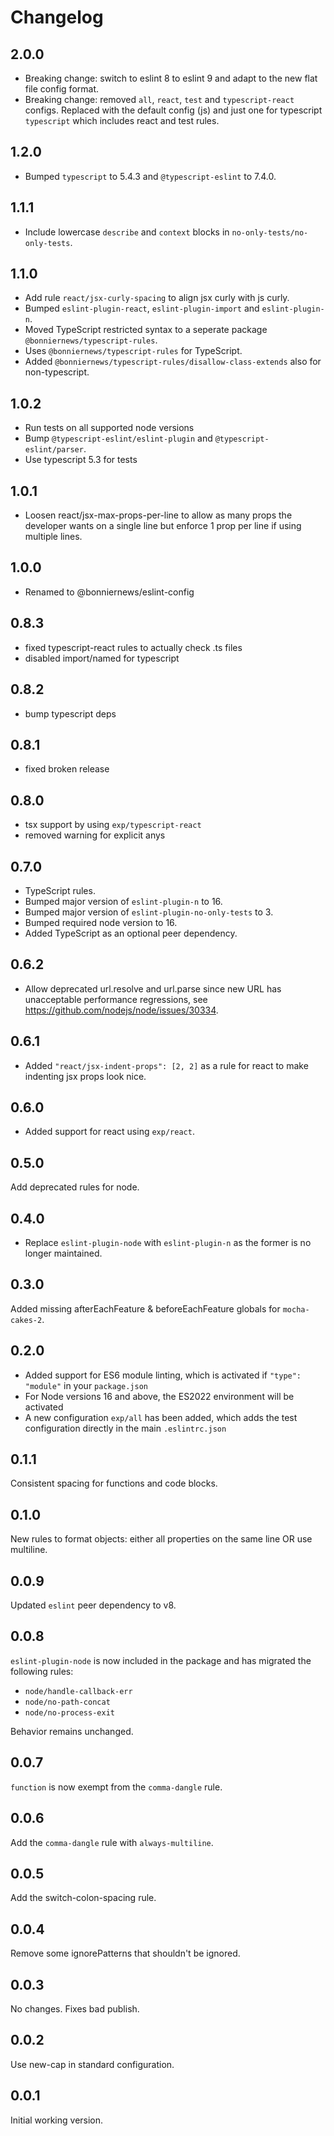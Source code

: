 # Changelog

## 2.0.0

- Breaking change: switch to eslint 8 to eslint 9 and adapt to the new flat file config format.
- Breaking change: removed `all`, `react`, `test` and `typescript-react` configs. Replaced with the default config (js) and
  just one for typescript `typescript` which includes react and test rules.

## 1.2.0

- Bumped `typescript` to 5.4.3 and `@typescript-eslint` to 7.4.0.

## 1.1.1

- Include lowercase `describe` and `context` blocks in `no-only-tests/no-only-tests`.

## 1.1.0

- Add rule `react/jsx-curly-spacing` to align jsx curly with js curly.
- Bumped `eslint-plugin-react`, `eslint-plugin-import` and `eslint-plugin-n`.
- Moved TypeScript restricted syntax to a seperate package `@bonniernews/typescript-rules`.
- Uses `@bonniernews/typescript-rules` for TypeScript.
- Added `@bonniernews/typescript-rules/disallow-class-extends` also for non-typescript.

## 1.0.2

- Run tests on all supported node versions
- Bump `@typescript-eslint/eslint-plugin` and `@typescript-eslint/parser`.
- Use typescript 5.3 for tests

## 1.0.1

- Loosen react/jsx-max-props-per-line to allow as many props the developer wants on
  a single line but enforce 1 prop per line if using multiple lines.

## 1.0.0

- Renamed to @bonniernews/eslint-config

## 0.8.3

- fixed typescript-react rules to actually check .ts files
- disabled import/named for typescript

## 0.8.2

- bump typescript deps

## 0.8.1

- fixed broken release

## 0.8.0

- tsx support by using `exp/typescript-react`
- removed warning for explicit anys

## 0.7.0

- TypeScript rules.
- Bumped major version of `eslint-plugin-n` to 16.
- Bumped major version of `eslint-plugin-no-only-tests` to 3.
- Bumped required node version to 16.
- Added TypeScript as an optional peer dependency.

## 0.6.2

- Allow deprecated url.resolve and url.parse since new URL has unacceptable performance regressions, see <https://github.com/nodejs/node/issues/30334>.

## 0.6.1

- Added `"react/jsx-indent-props": [2, 2]` as a rule for react to make indenting jsx props look nice.

## 0.6.0

- Added support for react using `exp/react`.

## 0.5.0

Add deprecated rules for node.

## 0.4.0

- Replace `eslint-plugin-node` with `eslint-plugin-n` as the former is no longer maintained.

## 0.3.0

Added missing afterEachFeature & beforeEachFeature globals for `mocha-cakes-2`.

## 0.2.0

- Added support for ES6 module linting, which is activated if `"type": "module"` in your `package.json`
- For Node versions 16 and above, the ES2022 environment will be activated
- A new configuration `exp/all` has been added, which adds the test configuration directly in the main `.eslintrc.json`

## 0.1.1

Consistent spacing for functions and code blocks.

## 0.1.0

New rules to format objects: either all properties on the same line OR use multiline.

## 0.0.9

Updated `eslint` peer dependency to v8.

## 0.0.8

`eslint-plugin-node` is now included in the package and has migrated the following rules:

- `node/handle-callback-err`
- `node/no-path-concat`
- `node/no-process-exit`

Behavior remains unchanged.

## 0.0.7

`function` is now exempt from the `comma-dangle` rule.

## 0.0.6

Add the `comma-dangle` rule with `always-multiline`.

## 0.0.5

Add the switch-colon-spacing rule.

## 0.0.4

Remove some ignorePatterns that shouldn't be ignored.

## 0.0.3

No changes. Fixes bad publish.

## 0.0.2

Use new-cap in standard configuration.

## 0.0.1

Initial working version.
